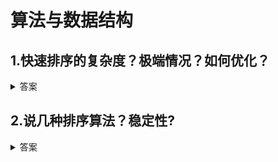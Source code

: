 # 算法与数据结构

## 1.快速排序的复杂度？极端情况？如何优化？
<details>
<summary>答案</summary>
<p>平均nlogn，最坏n^2,极端情况就是每次选到的都是最大值或最小值，采用三路排序</p>
</details>


## 2.说几种排序算法？稳定性?
<details>
<summary>答案</summary>
<p></p>
</details>

